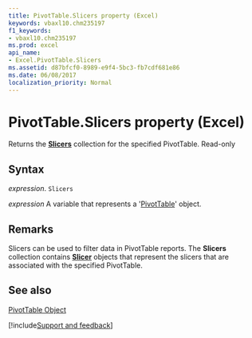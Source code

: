 ```yaml
---
title: PivotTable.Slicers property (Excel)
keywords: vbaxl10.chm235197
f1_keywords:
- vbaxl10.chm235197
ms.prod: excel
api_name:
- Excel.PivotTable.Slicers
ms.assetid: d87bfcf0-8989-e9f4-5bc3-fb7cdf681e86
ms.date: 06/08/2017
localization_priority: Normal
---
```



# PivotTable.Slicers property (Excel)

Returns the  **[Slicers](Excel.Slicers.md)** collection for the specified PivotTable. Read-only


## Syntax

_expression_. `Slicers`

_expression_ A variable that represents a '[PivotTable](Excel.PivotTable.md)' object.


## Remarks

Slicers can be used to filter data in PivotTable reports. The  **Slicers** collection contains **[Slicer](Excel.Slicer.md)** objects that represent the slicers that are associated with the specified PivotTable.


## See also


[PivotTable Object](Excel.PivotTable.md)

[!include[Support and feedback](~/includes/feedback-boilerplate.md)]
